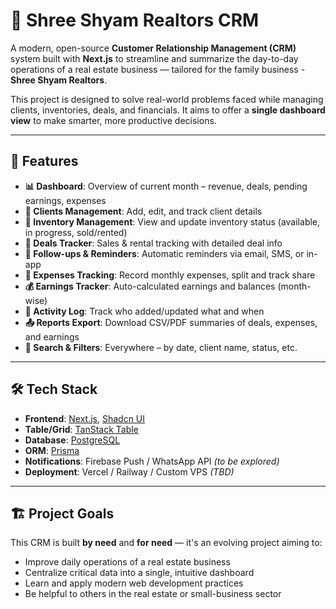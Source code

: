 # 🏡 Shree Shyam Realtors CRM

A modern, open-source **Customer Relationship Management (CRM)** system built with **Next.js** to streamline and summarize the day-to-day operations of a real estate business — tailored for the family business - **Shree Shyam Realtors**.

This project is designed to solve real-world problems faced while managing clients, inventories, deals, and financials. It aims to offer a **single dashboard view** to make smarter, more productive decisions.

---

## 🚀 Features

- **📊 Dashboard**: Overview of current month – revenue, deals, pending earnings, expenses
- **👥 Clients Management**: Add, edit, and track client details
- **🏢 Inventory Management**: View and update inventory status (available, in progress, sold/rented)
- **📄 Deals Tracker**: Sales & rental tracking with detailed deal info
- **🔔 Follow-ups & Reminders**: Automatic reminders via email, SMS, or in-app
- **💸 Expenses Tracking**: Record monthly expenses, split and track share
- **💰 Earnings Tracker**: Auto-calculated earnings and balances (month-wise)
- **📜 Activity Log**: Track who added/updated what and when
- **📤 Reports Export**: Download CSV/PDF summaries of deals, expenses, and earnings
- **🔎 Search & Filters**: Everywhere – by date, client name, status, etc.

---

## 🛠️ Tech Stack

- **Frontend**: [Next.js](https://nextjs.org/), [Shadcn UI](https://ui.shadcn.com/)
- **Table/Grid**: [TanStack Table](https://tanstack.com/table)
- **Database**: [PostgreSQL](https://www.postgresql.org/)
- **ORM**: [Prisma](https://www.prisma.io/)
- **Notifications**: Firebase Push / WhatsApp API *(to be explored)*
- **Deployment**: Vercel / Railway / Custom VPS *(TBD)*

---

## 🏗️ Project Goals

This CRM is built **by need** and **for need** — it's an evolving project aiming to:

- Improve daily operations of a real estate business
- Centralize critical data into a single, intuitive dashboard
- Learn and apply modern web development practices
- Be helpful to others in the real estate or small-business sector
